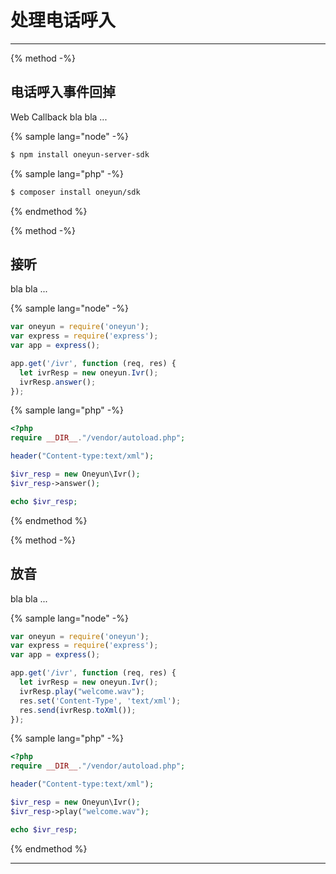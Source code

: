 # 处理电话呼入

<!-- toc -->

----

{% method -%}
## 电话呼入事件回掉
Web Callback bla bla ...

{% sample lang="node" -%}
```sh
$ npm install oneyun-server-sdk
```

{% sample lang="php" -%}
```sh
$ composer install oneyun/sdk
```

{% endmethod %}

{% method -%}
## 接听
bla bla ...

{% sample lang="node" -%}
```js
var oneyun = require('oneyun');
var express = require('express');
var app = express();

app.get('/ivr', function (req, res) {
  let ivrResp = new oneyun.Ivr();
  ivrResp.answer();
});
```

{% sample lang="php" -%}
```php
<?php
require __DIR__."/vendor/autoload.php";

header("Content-type:text/xml");

$ivr_resp = new Oneyun\Ivr();
$ivr_resp->answer();

echo $ivr_resp;
```

{% endmethod %}

{% method -%}
## 放音
bla bla ...

{% sample lang="node" -%}
```js
var oneyun = require('oneyun');
var express = require('express');
var app = express();

app.get('/ivr', function (req, res) {
  let ivrResp = new oneyun.Ivr();
  ivrResp.play("welcome.wav");
  res.set('Content-Type', 'text/xml');
  res.send(ivrResp.toXml());
});
```

{% sample lang="php" -%}
```php
<?php
require __DIR__."/vendor/autoload.php";

header("Content-type:text/xml");

$ivr_resp = new Oneyun\Ivr();
$ivr_resp->play("welcome.wav");

echo $ivr_resp;
```

{% endmethod %}

------
